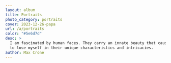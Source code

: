 ```yaml
---
layout: album
title: Portraits
photo_category: portraits
cover: 2023-12-26-papa
url: /a/portraits
color: "#5e6d7d"
desc: >
  I am fascinated by human faces. They carry an innate beauty that causes me
  to lose myself in their unique characteristics and intricacies.
author: Max Crone
---
```

